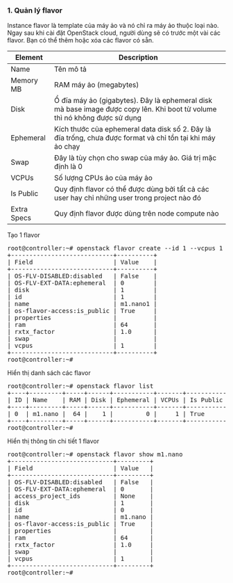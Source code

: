 <h3>1. Quản lý flavor </h3>
<p>Instance flavor là template của máy ảo và nó chỉ ra máy ảo thuộc loại nào. Ngay sau khi cài đặt OpenStack cloud, người dùng sẽ có trước một vài các flavor. Bạn có thể thêm hoặc xóa các flavor có sẵn.</p>
<table>
<thead>
<tr>
<th>Element</th>
<th>Description</th>
</tr>
</thead>
<tbody>
<tr>
<td>Name</td>
<td>Tên mô tả</td>
</tr>
<tr>
<td>Memory MB</td>
<td>RAM máy ảo (megabytes)</td>
</tr>
<tr>
<td>Disk</td>
<td>Ổ đĩa máy ảo (gigabytes). Đây là ephemeral disk mà base image được copy lên. Khi boot từ volume thì nó không được sử dụng</td>
</tr>
<tr>
<td>Ephemeral</td>
<td>Kích thước của ephemeral data disk số 2. Đây là đĩa trống, chưa được format và chỉ tồn tại khi máy ảo chạy</td>
</tr>
<tr>
<td>Swap</td>
<td>Đây là tùy chọn cho swap của máy ảo. Giá trị mặc định là 0</td>
</tr>
<tr>
<td>VCPUs</td>
<td>Số lượng CPUs ảo của máy ảo</td>
</tr>
<tr>
<td>Is Public</td>
<td>Quy định flavor có thể được dùng bởi tất cả các user hay chỉ những user trong project nào đó</td>
</tr>
<tr>
<td>Extra Specs</td>
<td>Quy định flavor được dùng trên node compute nào</td>
</tr></tbody></table>
<p>Tạo 1 flavor </p>
<pre>
root@controller:~# openstack flavor create --id 1 --vcpus 1 --ram 64 --disk 1 m1.nano1
+----------------------------+----------+
| Field                      | Value    |
+----------------------------+----------+
| OS-FLV-DISABLED:disabled   | False    |
| OS-FLV-EXT-DATA:ephemeral  | 0        |
| disk                       | 1        |
| id                         | 1        |
| name                       | m1.nano1 |
| os-flavor-access:is_public | True     |
| properties                 |          |
| ram                        | 64       |
| rxtx_factor                | 1.0      |
| swap                       |          |
| vcpus                      | 1        |
+----------------------------+----------+
root@controller:~#</pre>
<p>Hiển thị danh sách các flavor </p>
<pre>root@controller:~# openstack flavor list
+----+---------+-----+------+-----------+-------+-----------+
| ID | Name    | RAM | Disk | Ephemeral | VCPUs | Is Public |
+----+---------+-----+------+-----------+-------+-----------+
| 0  | m1.nano |  64 |    1 |         0 |     1 | True      |
+----+---------+-----+------+-----------+-------+-----------+
root@controller:~#</pre>
<p>Hiển thị thông tin chi tiết 1 flavor</p>
<pre>root@controller:~# openstack flavor show m1.nano
+----------------------------+---------+
| Field                      | Value   |
+----------------------------+---------+
| OS-FLV-DISABLED:disabled   | False   |
| OS-FLV-EXT-DATA:ephemeral  | 0       |
| access_project_ids         | None    |
| disk                       | 1       |
| id                         | 0       |
| name                       | m1.nano |
| os-flavor-access:is_public | True    |
| properties                 |         |
| ram                        | 64      |
| rxtx_factor                | 1.0     |
| swap                       |         |
| vcpus                      | 1       |
+----------------------------+---------+
root@controller:~#</pre>
